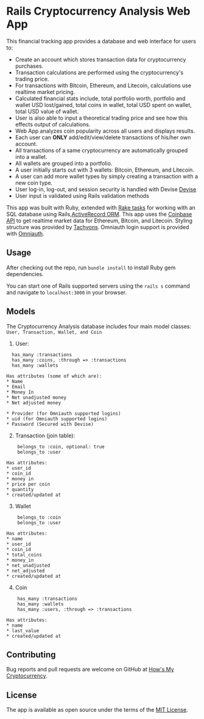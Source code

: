 # Rails Cryptocurrency Analysis Web App

This financial tracking app provides a database and web interface for users to:
* Create an account which stores transaction data for cryptocurrency purchases.
* Transaction calculations are performed using the cryptocurrency's trading price.
* For transactions with Bitcoin, Ethereum, and Litecoin, calculations use realtime market pricing.
* Calculated financial stats include, total portfolio worth, portfolio and wallet USD lost/gained, total coins in wallet, total USD spent on wallet, total USD value of wallet.
* User is also able to input a theoretical trading price and see how this effects output of calculations.
* Web App analyzes coin popularity across all users and displays results.
* Each user can **ONLY** add/edit/view/delete transactions of his/her own account.  
* All transactions of a same cryptocurrency are automatically grouped into a wallet.
* All wallets are grouped into a portfolio.
* A user initially starts out with 3 wallets: Bitcoin, Ethereum, and Litecoin.
* A user can add more wallet types by simply creating a transaction with a new coin type.
* User log-in, log-out, and session security is handled with Devise [Devise](https://github.com/plataformatec/devise)
* User input is validated using Rails validation methods


This app was built with Ruby, extended with [Rake tasks](https://github.com/ruby/rake) for working with an SQL database using Rails,[ActiveRecord ORM](https://github.com/rails/rails/tree/master/activerecord). This app uses the [Coinbase API](https://developers.coinbase.com/api/v2) to get realtime market data for Ethereum, Bitcoin, and Litecoin.  Styling structure was provided by [Tachyons](https://tachyons.io). Omniauth login support is provided with [Omniauth](https://github.com/omniauth/omniauth).

## Usage

After checking out the repo, run ```bundle install``` to install Ruby gem dependencies.

You can start one of Rails supported servers using the ```rails s``` command and navigate to `localhost:3000` in your browser.


## Models
The Cryptocurrency Analysis database includes four main model classes: ```User, Transaction, Wallet, and Coin```

1. User:
```
  has_many :transactions
  has_many :coins, :through => :transactions 
  has_many :wallets
```
    Has attributes (some of which are):
    * Name
    * Email
    * Money In
    * Net unadjusted money
    * Net adjusted money

    * Provider (for Omniauth supported logins)
    * uid (for Omniauth supported logins)
    * Password (Secured with Devise)

2. Transaction (join table):
```
    belongs_to :coin, optional: true
    belongs_to :user
```
    Has attributes:
    * user_id
    * coin_id
    * money in
    * price per coin
    * quantity
    * created/updated at

3. Wallet
```
    belongs_to :coin
    belongs_to :user
```
    Has attributes:
    * name
    * user_id
    * coin_id
    * total_coins
    * money_in
    * net_unadjusted
    * net_adjusted
    * created/updated at
4. Coin   
```
    has_many :transactions
    has_many :wallets
    has_many :users, :through => :transactions
```
    Has attributes:
    * name
    * last_value
    * created/updated at
  

## Contributing

Bug reports and pull requests are welcome on GitHub at [How's My Cryptocurrency](https://github.com/gb23/hows-my-cryptocurrency).

## License

The app is available as open source under the terms of the [MIT License](http://opensource.org/licenses/MIT).
